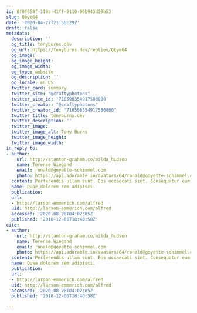 ```yaml
---
id: 0f0f658f-119a-41ff-9110-06b943d39b53
slug: Qbye64
date: '2020-04-27T21:50:29Z'
draft: false
metadata:
  description: ''
  og_title: tonyburns.dev
  og_url: https://tonyburns.dev/replies/Qbye64
  og_image: 
  og_image_height: 
  og_image_width: 
  og_type: website
  og_description: ''
  og_locale: en_US
  twitter_card: summary
  twitter_site: "@craftyphotons"
  twitter_site_id: '710598354917580800'
  twitter_creator: "@craftyphotons"
  twitter_creator_id: '710598354917580800'
  twitter_title: tonyburns.dev
  twitter_description: ''
  twitter_image: 
  twitter_image_alt: Tony Burns
  twitter_image_height: 
  twitter_image_width: 
in_reply_to:
- author:
    url: http://stanton-graham.co/milda_hudson
    name: Terence Wiegand
    email: ronald@goyette-schimmel.com
    photo: https://api.adorable.io/avatars/64/ronald@goyette-schimmel.com.png
  content: Perferendis ullam sunt. Eos occaecati sint. Consequatur eum maxime.
  name: Quae dolorem rem adipisci.
  publication: 
  url:
  - http://larson-emmerich.com/alfred
  uid: http://larson-emmerich.com/alfred
  accessed: '2020-08-28T04:02:05Z'
  published: '2018-12-06T18:40:58Z'
cite:
- author:
    url: http://stanton-graham.co/milda_hudson
    name: Terence Wiegand
    email: ronald@goyette-schimmel.com
    photo: https://api.adorable.io/avatars/64/ronald@goyette-schimmel.com.png
  content: Perferendis ullam sunt. Eos occaecati sint. Consequatur eum maxime.
  name: Quae dolorem rem adipisci.
  publication: 
  url:
  - http://larson-emmerich.com/alfred
  uid: http://larson-emmerich.com/alfred
  accessed: '2020-08-28T04:02:05Z'
  published: '2018-12-06T18:40:58Z'

---
```



